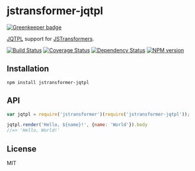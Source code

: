 # jstransformer-jqtpl

[![Greenkeeper badge](https://badges.greenkeeper.io/jstransformers/jstransformer-jqtpl.svg)](https://greenkeeper.io/)

[JQTPL](https://github.com/kof/jqtpl) support for [JSTransformers](http://github.com/jstransformers).

[![Build Status](https://img.shields.io/travis/jstransformers/jstransformer-jqtpl/master.svg)](https://travis-ci.org/jstransformers/jstransformer-jqtpl)
[![Coverage Status](https://img.shields.io/codecov/c/github/jstransformers/jstransformer-jqtpl/master.svg)](https://codecov.io/gh/jstransformers/jstransformer-jqtpl)
[![Dependency Status](https://img.shields.io/david/jstransformers/jstransformer-jqtpl/master.svg)](http://david-dm.org/jstransformers/jstransformer-jqtpl)
[![NPM version](https://img.shields.io/npm/v/jstransformer-jqtpl.svg)](https://www.npmjs.org/package/jstransformer-jqtpl)

## Installation

    npm install jstransformer-jqtpl

## API

```js
var jqtpl = require('jstransformer')(require('jstransformer-jqtpl'));

jqtpl.render('Hello, ${name}!', {name: 'World'}).body
//=> 'Hello, World!'
```

## License

MIT
